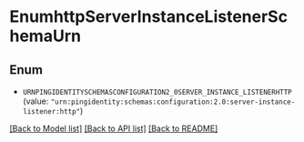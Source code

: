 # EnumhttpServerInstanceListenerSchemaUrn

## Enum


* `URNPINGIDENTITYSCHEMASCONFIGURATION2_0SERVER_INSTANCE_LISTENERHTTP` (value: `"urn:pingidentity:schemas:configuration:2.0:server-instance-listener:http"`)


[[Back to Model list]](../README.md#documentation-for-models) [[Back to API list]](../README.md#documentation-for-api-endpoints) [[Back to README]](../README.md)


